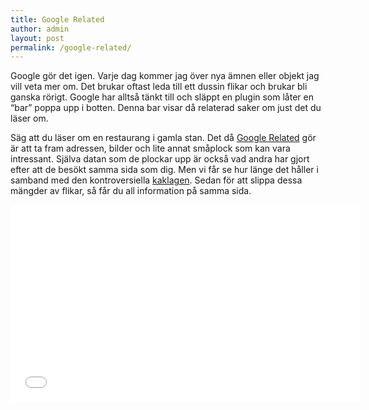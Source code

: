 ```yaml
---
title: Google Related
author: admin
layout: post
permalink: /google-related/
---
```

Google gör det igen. Varje dag kommer jag över nya ämnen eller objekt jag vill veta mer om. Det brukar oftast leda till ett dussin flikar och brukar bli ganska rörigt. Google har alltså tänkt till och släppt en plugin som låter en &#8220;bar&#8221; poppa upp i botten. Denna bar visar då relaterad saker om just det du läser om. 

Säg att du läser om en restaurang i gamla stan. Det då [Google Related][1] gör är att ta fram adressen, bilder och lite annat småplock som kan vara intressant. Själva datan som de plockar upp är också vad andra har gjort efter att de besökt samma sida som dig. Men vi får se hur länge det håller i samband med den kontroversiella [kaklagen][2]. Sedan för att slippa dessa mängder av flikar, så får du all information på samma sida.

<iframe width="560" height="315" src="//www.youtube.com/embed/r4rlWygcJqI" frameborder="0" allowfullscreen></iframe>

 [1]: http://google.com/related
 [2]: http://johniehjelm.me/kaklagen-men-inte-for-sotsugna-421 "Kaklagen. Men inte för sötsugna."

